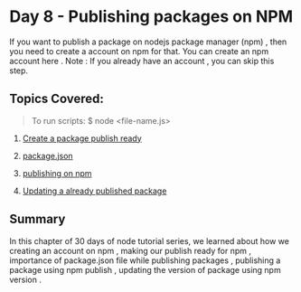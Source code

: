 # Day 8 - Publishing packages on NPM

If you want to publish a package on nodejs package manager (npm) , then you need to create a account on npm for that. You can create an npm account here . Note : If you already have an account , you can skip this step.

## Topics Covered:

> To run scripts: \$ node <file-name.js>

1. [Create a package publish ready]()

2. [package.json]()

3. [publishing on npm]()

4. [Updating a already published package]()

## Summary

In this chapter of 30 days of node tutorial series, we learned about how we creating an account on npm , making our publish ready for npm , importance of package.json file while publishing packages , publishing a package using npm publish , updating the version of package using npm version .
